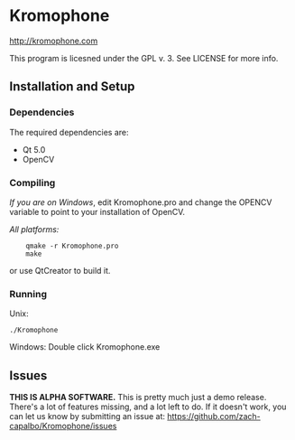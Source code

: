 Kromophone
==========

http://kromophone.com

This program is licesned under the GPL v. 3. See LICENSE for more info.


Installation and Setup
----------------------

### Dependencies

The required dependencies are:

 * Qt 5.0
 * OpenCV

### Compiling

*If you are on Windows*, edit Kromophone.pro and change the OPENCV variable to point to your installation of OpenCV.

*All platforms:*

	    qmake -r Kromophone.pro
	    make

or use QtCreator to build it.

### Running

Unix:

	./Kromophone
	
Windows: Double click Kromophone.exe


Issues
------

**THIS IS ALPHA SOFTWARE.** This is pretty much just a demo release. There's a lot of features missing, and a lot left to do. If it doesn't work, you can let us know by submitting an issue at: https://github.com/zach-capalbo/Kromophone/issues
